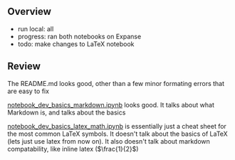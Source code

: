## Overview
- run local: all
- progress: ran both notebooks on Expanse
- todo: make changes to LaTeX notebook
## Review
The README.md looks good, other than a few minor formating errors that are easy to fix

[notebook_dev_basics_markdown.ipynb](.notebook_dev_basics_markdown.ipynb) looks good. It talks about what Markdown is, and talks about the basics

[notebook_dev_basics_latex_math.ipynb](./notebook_dev_basics_latex_math.ipynb) is essentially just a cheat sheet for the most common LaTeX symbols. It doesn't talk about the basics of LaTeX (lets just use latex from now on). It also doesn't talk about markdown compatability, like inline latex ($\frac{1}{2}$)
